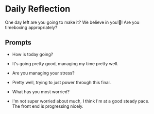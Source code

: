 # Daily Reflection
One day left are you going to make it? We believe in you!💖! Are you timeboxing appropriately? 

## Prompts
- How is today going? 

- It's going pretty good, managing my time pretty well.

- Are you managing your stress?

- Pretty well, trying to just power through this final.

- What has you most worried?

- I'm not super worried about much, I think I'm at a good steady pace. The front end is progressing nicely.